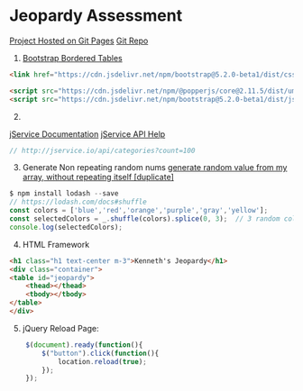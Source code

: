 # Jeopardy Assessment

[Project Hosted on Git Pages](https://kendrickpc.github.io/jeopardyGame/)
[Git Repo](https://github.com/KendrickPC/jeopardyGame)

1. [Bootstrap Bordered Tables](https://getbootstrap.com/docs/4.0/content/tables/)

```html
<link href="https://cdn.jsdelivr.net/npm/bootstrap@5.2.0-beta1/dist/css/bootstrap.min.css" rel="stylesheet" integrity="sha384-0evHe/X+R7YkIZDRvuzKMRqM+OrBnVFBL6DOitfPri4tjfHxaWutUpFmBp4vmVor" crossorigin="anonymous">

<script src="https://cdn.jsdelivr.net/npm/@popperjs/core@2.11.5/dist/umd/popper.min.js" integrity="sha384-Xe+8cL9oJa6tN/veChSP7q+mnSPaj5Bcu9mPX5F5xIGE0DVittaqT5lorf0EI7Vk" crossorigin="anonymous"></script>
<script src="https://cdn.jsdelivr.net/npm/bootstrap@5.2.0-beta1/dist/js/bootstrap.min.js" integrity="sha384-kjU+l4N0Yf4ZOJErLsIcvOU2qSb74wXpOhqTvwVx3OElZRweTnQ6d31fXEoRD1Jy" crossorigin="anonymous"></script>
```

2. 
[jService Documentation](https://jservice.io/)
[jService API Help](https://www.reddit.com/r/javascript/comments/2q6kbz/jservice_108000_trivia_questions/)
```js
// http://jservice.io/api/categories?count=100
```

3. Generate Non repeating random nums
[generate random value from my array, without repeating itself [duplicate]](https://stackoverflow.com/questions/27431187/cannot-find-module-lodash)
```js
$ npm install lodash --save
// https://lodash.com/docs#shuffle
const colors = ['blue','red','orange','purple','gray','yellow'];
const selectedColors = _.shuffle(colors).splice(0, 3);  // 3 random colors
console.log(selectedColors);
```

4. HTML Framework
```html
<h1 class="h1 text-center m-3">Kenneth's Jeopardy</h1>
<div class="container">
<table id="jeopardy">
    <thead></thead>
    <tbody></tbody>
</table>
</div>
```

5. jQuery Reload Page:
```js
    $(document).ready(function(){
        $("button").click(function(){
            location.reload(true);
        });
    });
```


